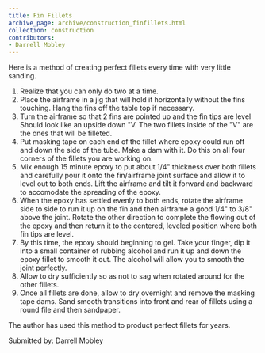 ```yaml
---
title: Fin Fillets
archive_page: archive/construction_finfillets.html
collection: construction
contributors:
- Darrell Mobley
---
```

Here is a method of creating perfect fillets every time with very little sanding.

1. Realize that you can only do two at a time.
2. Place the airframe in a jig that will hold it horizontally without the fins touching. Hang the fins off the table top if necessary.
3. Turn the airframe so that 2 fins are pointed up and the fin tips are level Should look like an upside down "V. The two fillets inside of the "V" are the ones that will be filleted.
4. Put masking tape on each end of the fillet where epoxy could run off and down the side of the tube. Make a dam with it. Do this on all four corners of the fillets you are working on.
5. Mix enough 15 minute epoxy to put about 1/4" thickness over both fillets and carefully pour it onto the fin/airframe joint surface and allow it to level out to both ends. Lift the airframe and tilt it forward and backward to accomodate the spreading of the epoxy.
6. When the epoxy has settled evenly to both ends, rotate the airframe side to side to run it up on the fin and then airframe a good 1/4" to 3/8" above the joint. Rotate the other direction to complete the flowing out of the epoxy and then return it to the centered, leveled position where both fin tips are level.
7. By this time, the epoxy should beginning to gel. Take your finger, dip it into a small container of rubbing alcohol and run it up and down the epoxy fillet to smooth it out. The alcohol will allow you to smooth the joint perfectly.
8. Allow to dry sufficiently so as not to sag when rotated around for the other fillets.
9. Once all fillets are done, allow to dry overnight and remove the masking tape dams. Sand smooth transitions into front and rear of fillets using a round file and then sandpaper.

The author has used this method to product perfect fillets for years.

Submitted by: Darrell Mobley

